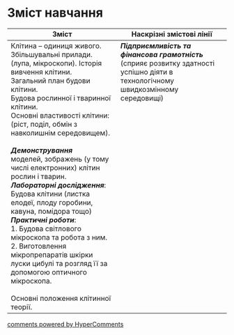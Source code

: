 <div id="hypercomments_widget" class="js-hypercomments-widget invisible"></div>

# Зміст навчання

<table>
  <tr>
    <td width="50%" align="center"><b>Зміст</b></td>
    <td width="50%" align="center"><b>Наскрізні змістові лінії</b></td>
  </tr>
<tbody>
  <tr>
<td width="50%" style="vertical-align:top !important;">
Клітина – одиниця живого.<br> 
Збільшувальні прилади. (лупа, мікроскопи). Історія вивчення клітини. <br> 
Загальний план будови клітини. <br> 
Будова рослинної і тваринної клітини. <br> 
Основні властивості клітини: (ріст, поділ, обмін з навколишнім середовищем).<br> 
<br> 
<b><i>Демонстрування</i></b><br>
моделей, зображень (у тому числі електронних) клітин рослин і тварин.<br> 
<b><i>Лабораторні дослідження</i></b>:<br> 
Будова клітини (листка елодеї, плоду горобини, кавуна, помідора тощо)<br> 
<b><i>Практичні роботи</i></b>:<br> 
1. Будова світлового мікроскопа та робота з ним. <br> 
2. Виготовлення мікропрепаратів шкірки луски цибулі та розгляд її за допомогою оптичного мікроскопа.<br> 
<br>
Основні положення клітинної теорії.
</td>
<td width="50%" style="vertical-align:top !important;">
<b><i>Підприємливість та фінансова грамотність</i></b><br>
(сприяє розвитку здатності успішно діяти в технологічному швидкозмінному середовищі)

</td>
  </tr>
 
</table>

<div class="js-hypercomments-container">
<a href="http://hypercomments.com" class="hc-link" title="comments widget">comments powered by HyperComments</a>
</div>